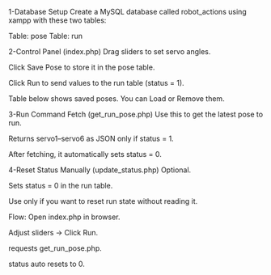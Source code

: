 1-Database Setup
Create a MySQL database called robot_actions using xampp with these two tables:

Table: pose
Table: run


2-Control Panel (index.php)
Drag sliders to set servo angles.

Click Save Pose to store it in the pose table.

Click Run to send values to the run table (status = 1).

Table below shows saved poses. You can Load or Remove them.


3-Run Command Fetch (get_run_pose.php)
Use this to get the latest pose to run.

Returns servo1–servo6 as JSON only if status = 1.

After fetching, it automatically sets status = 0.


4-Reset Status Manually (update_status.php)
Optional.

Sets status = 0 in the run table.

Use only if you want to reset run state without reading it.


Flow:
Open index.php in browser.

Adjust sliders → Click Run.

requests get_run_pose.php.

status auto resets to 0.